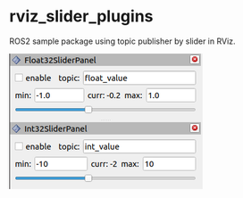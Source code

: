 # rviz_slider_plugins

ROS2 sample package using topic publisher by slider in RViz.

![](assets/rviz_slider_plugins.png)
